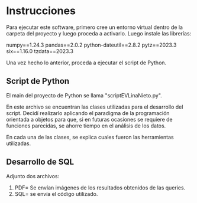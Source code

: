 # Instrucciones

Para ejecutar este software, primero cree un entorno virtual dentro de la carpeta del proyecto y luego proceda a activarlo. Luego instale las librerías:

numpy==1.24.3
pandas==2.0.2
python-dateutil==2.8.2
pytz==2023.3
six==1.16.0
tzdata==2023.3

Una vez hecho lo anterior, proceda a ejecutar el script de Python.

## Script de Python

El main del proyecto de Python se llama "scriptEVLinaNieto.py".

En este archivo se encuentran las clases utilizadas para el desarrollo del script.
Decidí realizarlo aplicando el paradigma de la programación orientada a objetos para que, si en futuras ocasiones se requiere de funciones parecidas, se ahorre tiempo en el análisis de los datos.

En cada una de las clases, se explica cuales fueron las herramientas utilizadas.

## Desarrollo de SQL

Adjunto dos archivos:
1. PDF= Se envían imágenes de los resultados obtenidos de las queries.
2. SQL= se envía el código utilizado.